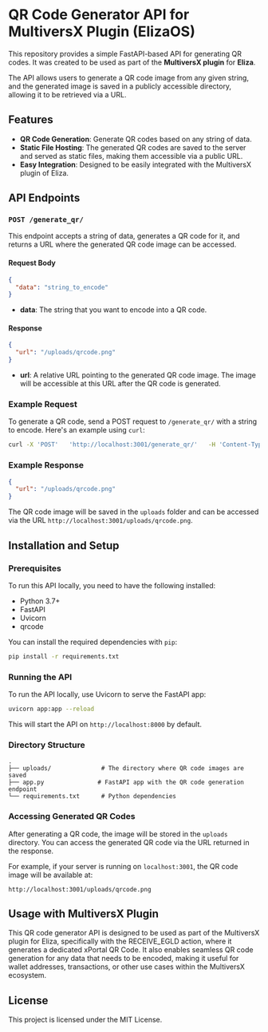 
# QR Code Generator API for MultiversX Plugin (ElizaOS)

This repository provides a simple FastAPI-based API for generating QR codes. It was created to be used as part of the **MultiversX plugin** for **Eliza**.

The API allows users to generate a QR code image from any given string, and the generated image is saved in a publicly accessible directory, allowing it to be retrieved via a URL.

## Features

- **QR Code Generation**: Generate QR codes based on any string of data.
- **Static File Hosting**: The generated QR codes are saved to the server and served as static files, making them accessible via a public URL.
- **Easy Integration**: Designed to be easily integrated with the MultiversX plugin of Eliza.

## API Endpoints

### `POST /generate_qr/`

This endpoint accepts a string of data, generates a QR code for it, and returns a URL where the generated QR code image can be accessed.

#### Request Body

```json
{
  "data": "string_to_encode"
}
```

- **data**: The string that you want to encode into a QR code.

#### Response

```json
{
  "url": "/uploads/qrcode.png"
}
```

- **url**: A relative URL pointing to the generated QR code image. The image will be accessible at this URL after the QR code is generated.

### Example Request

To generate a QR code, send a POST request to `/generate_qr/` with a string to encode. Here's an example using `curl`:

```bash
curl -X 'POST'   'http://localhost:3001/generate_qr/'   -H 'Content-Type: application/json'   -d '{"data": "example_data_to_encode"}'
```

### Example Response

```json
{
  "url": "/uploads/qrcode.png"
}
```

The QR code image will be saved in the `uploads` folder and can be accessed via the URL `http://localhost:3001/uploads/qrcode.png`.

## Installation and Setup

### Prerequisites

To run this API locally, you need to have the following installed:

- Python 3.7+
- FastAPI
- Uvicorn
- qrcode

You can install the required dependencies with `pip`:

```bash
pip install -r requirements.txt
```

### Running the API

To run the API locally, use Uvicorn to serve the FastAPI app:

```bash
uvicorn app:app --reload
```

This will start the API on `http://localhost:8000` by default.

### Directory Structure

```
.
├── uploads/              # The directory where QR code images are saved
├── app.py               # FastAPI app with the QR code generation endpoint
└── requirements.txt      # Python dependencies
```

### Accessing Generated QR Codes

After generating a QR code, the image will be stored in the `uploads` directory. You can access the generated QR code via the URL returned in the response.

For example, if your server is running on `localhost:3001`, the QR code image will be available at:

```
http://localhost:3001/uploads/qrcode.png
```

## Usage with MultiversX Plugin

This QR code generator API is designed to be used as part of the MultiversX plugin for Eliza, specifically with the RECEIVE_EGLD action, where it generates a dedicated xPortal QR Code. It also enables seamless QR code generation for any data that needs to be encoded, making it useful for wallet addresses, transactions, or other use cases within the MultiversX ecosystem.

## License

This project is licensed under the MIT License.
